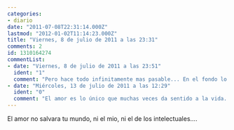 ```yaml
---
categories:
- diario
date: "2011-07-08T22:31:14.000Z"
lastmod: "2012-01-02T11:14:23.000Z"
title: "Viernes, 8 de julio de 2011 a las 23:31"
comments: 2
id: 1310164274
commentList:
- date: "Viernes, 8 de julio de 2011 a las 23:51"
  ident: "1"
  comment: "Pero hace todo infinitamente mas pasable... En el fondo lo veo simplemente como la inocente resistencia de la gente a aceptar la soledad"
- date: "Miércoles, 13 de julio de 2011 a las 12:29"
  ident: "0"
  comment: "El amor es lo único que muchas veces da sentido a la vida... un sentido instintivo, algo animal, que permite que la raza siga existiendo... que tanto placer nos da y que tan iracional es... al menos gracias a él nuestra vida tiene un mínimo sentido biológico... eh? xD"
---
```


El amor no salvara tu mundo, ni el mio, ni el de los intelectuales....